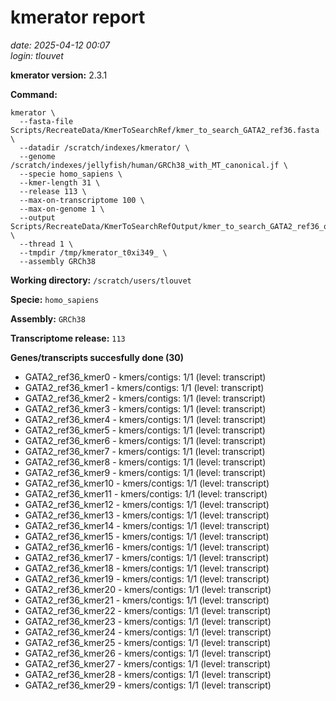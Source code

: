 # kmerator report
*date: 2025-04-12 00:07*  
*login: tlouvet*

**kmerator version:** 2.3.1

**Command:**

```
kmerator \
  --fasta-file Scripts/RecreateData/KmerToSearchRef/kmer_to_search_GATA2_ref36.fasta \
  --datadir /scratch/indexes/kmerator/ \
  --genome /scratch/indexes/jellyfish/human/GRCh38_with_MT_canonical.jf \
  --specie homo_sapiens \
  --kmer-length 31 \
  --release 113 \
  --max-on-transcriptome 100 \
  --max-on-genome 1 \
  --output Scripts/RecreateData/KmerToSearchRefOutput/kmer_to_search_GATA2_ref36_output \
  --thread 1 \
  --tmpdir /tmp/kmerator_t0xi349_ \
  --assembly GRCh38
```

**Working directory:** `/scratch/users/tlouvet`

**Specie:** `homo_sapiens`

**Assembly:** `GRCh38`

**Transcriptome release:** `113`

**Genes/transcripts succesfully done (30)**

- GATA2_ref36_kmer0 - kmers/contigs: 1/1 (level: transcript)
- GATA2_ref36_kmer1 - kmers/contigs: 1/1 (level: transcript)
- GATA2_ref36_kmer2 - kmers/contigs: 1/1 (level: transcript)
- GATA2_ref36_kmer3 - kmers/contigs: 1/1 (level: transcript)
- GATA2_ref36_kmer4 - kmers/contigs: 1/1 (level: transcript)
- GATA2_ref36_kmer5 - kmers/contigs: 1/1 (level: transcript)
- GATA2_ref36_kmer6 - kmers/contigs: 1/1 (level: transcript)
- GATA2_ref36_kmer7 - kmers/contigs: 1/1 (level: transcript)
- GATA2_ref36_kmer8 - kmers/contigs: 1/1 (level: transcript)
- GATA2_ref36_kmer9 - kmers/contigs: 1/1 (level: transcript)
- GATA2_ref36_kmer10 - kmers/contigs: 1/1 (level: transcript)
- GATA2_ref36_kmer11 - kmers/contigs: 1/1 (level: transcript)
- GATA2_ref36_kmer12 - kmers/contigs: 1/1 (level: transcript)
- GATA2_ref36_kmer13 - kmers/contigs: 1/1 (level: transcript)
- GATA2_ref36_kmer14 - kmers/contigs: 1/1 (level: transcript)
- GATA2_ref36_kmer15 - kmers/contigs: 1/1 (level: transcript)
- GATA2_ref36_kmer16 - kmers/contigs: 1/1 (level: transcript)
- GATA2_ref36_kmer17 - kmers/contigs: 1/1 (level: transcript)
- GATA2_ref36_kmer18 - kmers/contigs: 1/1 (level: transcript)
- GATA2_ref36_kmer19 - kmers/contigs: 1/1 (level: transcript)
- GATA2_ref36_kmer20 - kmers/contigs: 1/1 (level: transcript)
- GATA2_ref36_kmer21 - kmers/contigs: 1/1 (level: transcript)
- GATA2_ref36_kmer22 - kmers/contigs: 1/1 (level: transcript)
- GATA2_ref36_kmer23 - kmers/contigs: 1/1 (level: transcript)
- GATA2_ref36_kmer24 - kmers/contigs: 1/1 (level: transcript)
- GATA2_ref36_kmer25 - kmers/contigs: 1/1 (level: transcript)
- GATA2_ref36_kmer26 - kmers/contigs: 1/1 (level: transcript)
- GATA2_ref36_kmer27 - kmers/contigs: 1/1 (level: transcript)
- GATA2_ref36_kmer28 - kmers/contigs: 1/1 (level: transcript)
- GATA2_ref36_kmer29 - kmers/contigs: 1/1 (level: transcript)
